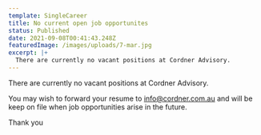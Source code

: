 ```yaml
---
template: SingleCareer
title: No current open job opportunites
status: Published
date: 2021-09-08T00:41:43.248Z
featuredImage: /images/uploads/7-mar.jpg
excerpt: |+
  There are currently no vacant positions at Cordner Advisory.
---
```

There are currently no vacant positions at Cordner Advisory.

You may wish to forward your resume to info@cordner.com.au and will be keep on file when job opportunities arise in the future.

Thank you